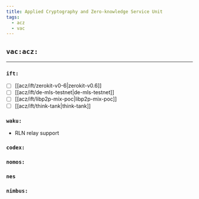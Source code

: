 ```yaml
---
title: Applied Cryptography and Zero-knowledge Service Unit
tags:
  - acz
  - vac
---
```


## `vac:acz:`
---

### `ift:`
* [ ] [[acz/ift/zerokit-v0-6|zerokit-v0.6]]
* [ ] [[acz/ift/de-mls-testnet|de-mls-testnet]]
* [ ] [[acz/ift/libp2p-mix-poc|libp2p-mix-poc]]
* [ ] [[acz/ift/think-tank|think-tank]]

### `waku:`

* RLN relay support

### `codex:`

### `nomos:`

### `nes`

### `nimbus:`

